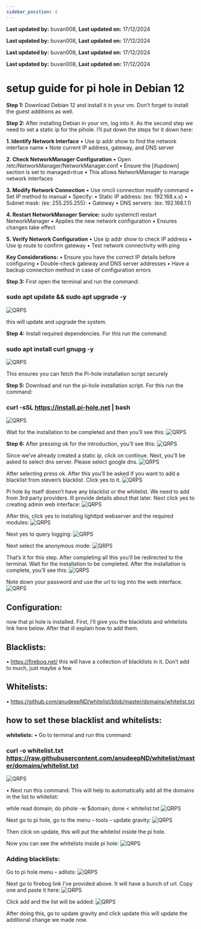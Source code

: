 ```yaml
---
sidebar_position: 4
---
```


**Last updated by:** buvan008, **Last updated on:** 17/12/2024


**Last updated by:** buvan008, **Last updated on:** 17/12/2024


**Last updated by:** buvan008, **Last updated on:** 17/12/2024


**Last updated by:** buvan008, **Last updated on:** 17/12/2024

# setup guide for pi hole in Debian 12

**Step 1:**
Download Debian 12 and install it in your vm. Don’t forget to install the guest additions as well.

**Step 2:**
After installing Debian in your vm, log into it. As the second step we need to set a static ip for the pihole. I’ll put down the steps for it down here:

**1.	Identify Network Interface**
•	Use ip addr show to find the network interface name
•	Note current IP address, gateway, and DNS server

**2.	Check NetworkManager Configuration**
•	Open /etc/NetworkManager/NetworkManager.conf
•	Ensure the [ifupdown] section is set to managed=true
•	This allows NetworkManager to manage network interfaces

**3.	Modify Network Connection**
•	Use nmcli connection modify command
•	Set IP method to manual
•	Specify: 
•	Static IP address:  (ex: 192.168.x.x)
•	Subnet mask:  (ex: 255.255.255):
•	Gateway
•	DNS servers: (ex: 192.168.1.1)

**4.	Restart NetworkManager Service:**
sudo systemctl restart NetworkManager
•	Applies the new network configuration
•	Ensures changes take effect

**5.	Verify Network Configuration**
•	Use ip addr show to check IP address
•	Use ip route to confirm gateway
•	Test network connectivity with ping

**Key Considerations:**
•	Ensure you have the correct IP details before configuring
•	Double-check gateway and DNS server addresses
•	Have a backup connection method in case of configuration errors

**Step 3:**
First open the terminal and run the command:
### sudo apt update && sudo apt upgrade -y
 ![QRPS](Playbook/img/pi1.png)
 
this will update and upgrade the system.

**Step 4:**
Install required dependencies. For this run the command:
### sudo apt install curl gnupg -y
![QRPS](Playbook/img/pi2.png)
 
This ensures you can fetch the Pi-hole installation script securely

**Step 5:**
Download and run the pi-hole installation script. For this run the command:
### curl -sSL https://install.pi-hole.net | bash
![QRPS](Playbook/img/pi3.png)
 
 
Wait for the installation to be completed and then you’ll see this:
![QRPS](Playbook/img/pi4.png)
 

**Step 6:**
After pressing ok for the introduction, you’ll see this:
![QRPS](Playbook/img/pi5.png)
 
Since we’ve already created a static ip, click on continue. 
Next, you'll be asked to select dns server. Please select google dns.
![QRPS](Playbook/img/pi6.png)
 
After selecting press ok.
After this you’ll be asked if you want to add a blacklist from steven’s blacklist. Click yes to it.
![QRPS](Playbook/img/pi7.png)
 
Pi hole by itself doesn’t have any blacklist or the whitelist. We need to add from 3rd party providers. Ill provide details about that later.
Next click yes to creating admin web interface:
![QRPS](Playbook/img/pi8.png)
 
 After this, click yes to installing lighttpd webserver and the required modules:
 ![QRPS](Playbook/img/pi9.png)
 
Next yes to query logging:
![QRPS](Playbook/img/pi10.png)
 
Next select the anonymous mode:
![QRPS](Playbook/img/pi11.png)
 
That’s it for this step. After completing all this you’ll be redirected to the terminal. Wait for the installation to be completed. 
After the installation is complete, you’ll see this:
![QRPS](Playbook/img/pi12.png)
 
Note down your password and use the url to log into the web interface.
![QRPS](Playbook/img/pi13.png)
 
 
## Configuration:
now that pi hole is installed. First, I’ll give you the blacklists and whitelists link here below. After that ill explain how to add them.

## Blacklists:
•	https://firebog.net/
this will have a collection of blacklists in it. Don’t add to much, just maybe a few.

## Whitelists:
•	 https://github.com/anudeepND/whitelist/blob/master/domains/whitelist.txt 
 
## how to set these blacklist and whitelists:
**whitelists:**
•	Go to terminal and run this command:

### curl -o whitelist.txt https://raw.githubusercontent.com/anudeepND/whitelist/master/domains/whitelist.txt
![QRPS](Playbook/img/pi14.png)
 
 
•	Next run this command. This will help to automatically add all the domains in the list to whitelist:

while read domain; do pihole -w $domain; done < whitelist.txt
![QRPS](Playbook/img/pi15.png)

 

 Next go to pi hole, go to the menu – tools – update gravity:
 ![QRPS](Playbook/img/pi16.png)
 
 Then click on update, this will put the whitelist inside the pi hole.

Now you can see the whitelists inside pi hole:
![QRPS](Playbook/img/pi17.png)
 


### Adding blacklists:
Go to pi hole menu – adlists:
![QRPS](Playbook/img/pi18.png)
 
 Next go to firebog link I’ve provided above. It will have a bunch of url. Copy one and paste it here:
 ![QRPS](Playbook/img/pi20.png)
  
 Click add and the list will be added:
 ![QRPS](Playbook/img/pi21.png)
 
After doing this, go to update gravity and click update this will update the additional change we made now.



  






